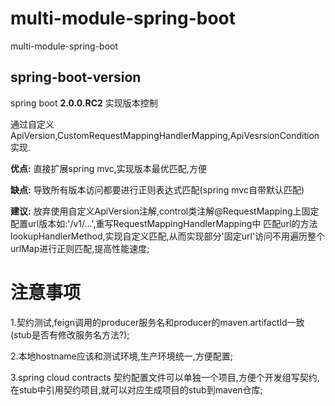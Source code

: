 # multi-module-spring-boot
multi-module-spring-boot

## spring-boot-version

spring boot **2.0.0.RC2** 实现版本控制

通过自定义ApiVersion,CustomRequestMappingHandlerMapping,ApiVesrsionCondition实现.

**优点:** 直接扩展spring mvc,实现版本最优匹配,方便

**缺点:** 导致所有版本访问都要进行正则表达式匹配(spring mvc自带默认匹配)

**建议:** 放弃使用自定义ApiVersion注解,control类注解@RequestMapping上固定配置url版本如:'/v1/...',重写RequestMappingHandlerMapping中
匹配url的方法lookupHandlerMethod,实现自定义匹配,从而实现部分'固定url'访问不用遍历整个urlMap进行正则匹配,提高性能速度;


# 注意事项
1.契约测试,feign调用的producer服务名和producer的maven.artifactId一致(stub是否有修改服务名方法?);

2.本地hostname应该和测试环境,生产环境统一,方便配置;

3.spring cloud contracts 契约配置文件可以单独一个项目,方便个开发组写契约,在stub中引用契约项目,就可以对应生成项目的stub到maven仓库;
